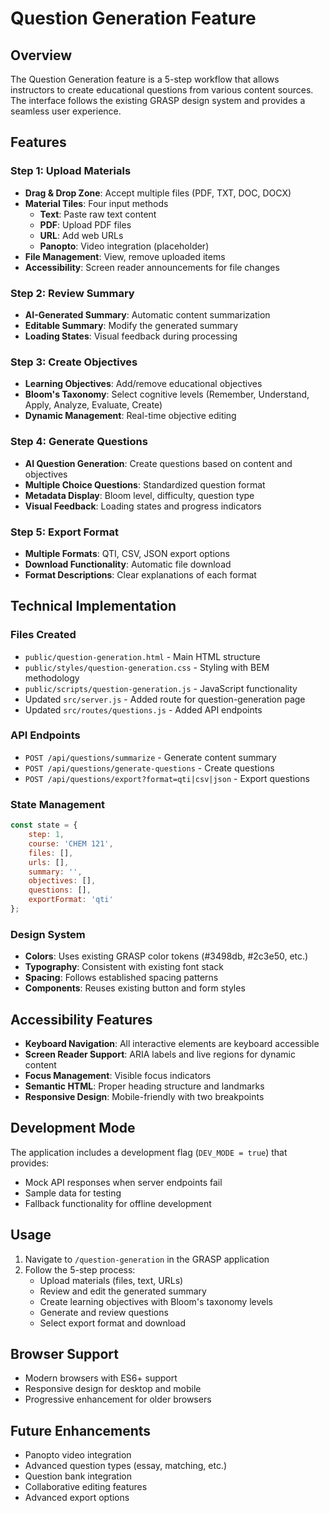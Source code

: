 # Question Generation Feature

## Overview

The Question Generation feature is a 5-step workflow that allows instructors to create educational questions from various content sources. The interface follows the existing GRASP design system and provides a seamless user experience.

## Features

### Step 1: Upload Materials
- **Drag & Drop Zone**: Accept multiple files (PDF, TXT, DOC, DOCX)
- **Material Tiles**: Four input methods
  - **Text**: Paste raw text content
  - **PDF**: Upload PDF files
  - **URL**: Add web URLs
  - **Panopto**: Video integration (placeholder)
- **File Management**: View, remove uploaded items
- **Accessibility**: Screen reader announcements for file changes

### Step 2: Review Summary
- **AI-Generated Summary**: Automatic content summarization
- **Editable Summary**: Modify the generated summary
- **Loading States**: Visual feedback during processing

### Step 3: Create Objectives
- **Learning Objectives**: Add/remove educational objectives
- **Bloom's Taxonomy**: Select cognitive levels (Remember, Understand, Apply, Analyze, Evaluate, Create)
- **Dynamic Management**: Real-time objective editing

### Step 4: Generate Questions
- **AI Question Generation**: Create questions based on content and objectives
- **Multiple Choice Questions**: Standardized question format
- **Metadata Display**: Bloom level, difficulty, question type
- **Visual Feedback**: Loading states and progress indicators

### Step 5: Export Format
- **Multiple Formats**: QTI, CSV, JSON export options
- **Download Functionality**: Automatic file download
- **Format Descriptions**: Clear explanations of each format

## Technical Implementation

### Files Created
- `public/question-generation.html` - Main HTML structure
- `public/styles/question-generation.css` - Styling with BEM methodology
- `public/scripts/question-generation.js` - JavaScript functionality
- Updated `src/server.js` - Added route for question-generation page
- Updated `src/routes/questions.js` - Added API endpoints

### API Endpoints
- `POST /api/questions/summarize` - Generate content summary
- `POST /api/questions/generate-questions` - Create questions
- `POST /api/questions/export?format=qti|csv|json` - Export questions

### State Management
```javascript
const state = {
    step: 1,
    course: 'CHEM 121',
    files: [],
    urls: [],
    summary: '',
    objectives: [],
    questions: [],
    exportFormat: 'qti'
};
```

### Design System
- **Colors**: Uses existing GRASP color tokens (#3498db, #2c3e50, etc.)
- **Typography**: Consistent with existing font stack
- **Spacing**: Follows established spacing patterns
- **Components**: Reuses existing button and form styles

## Accessibility Features

- **Keyboard Navigation**: All interactive elements are keyboard accessible
- **Screen Reader Support**: ARIA labels and live regions for dynamic content
- **Focus Management**: Visible focus indicators
- **Semantic HTML**: Proper heading structure and landmarks
- **Responsive Design**: Mobile-friendly with two breakpoints

## Development Mode

The application includes a development flag (`DEV_MODE = true`) that provides:
- Mock API responses when server endpoints fail
- Sample data for testing
- Fallback functionality for offline development

## Usage

1. Navigate to `/question-generation` in the GRASP application
2. Follow the 5-step process:
   - Upload materials (files, text, URLs)
   - Review and edit the generated summary
   - Create learning objectives with Bloom's taxonomy levels
   - Generate and review questions
   - Select export format and download

## Browser Support

- Modern browsers with ES6+ support
- Responsive design for desktop and mobile
- Progressive enhancement for older browsers

## Future Enhancements

- Panopto video integration
- Advanced question types (essay, matching, etc.)
- Question bank integration
- Collaborative editing features
- Advanced export options
